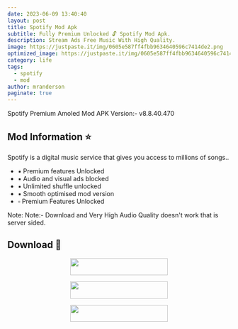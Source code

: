 ```yaml
---
date: 2023-06-09 13:40:40
layout: post
title: Spotify Mod Apk
subtitle: Fully Premium Unlocked 🔓 Spotify Mod Apk.
description: Stream Ads Free Music With High Quality.
image: https://justpaste.it/img/0605e587ff4fbb9634640596c7414de2.png
optimized_image: https://justpaste.it/img/0605e587ff4fbb9634640596c7414de2.png
category: life
tags:
  - spotify
  - mod
author: mranderson
paginate: true
---
```


Spotify Premium Amoled Mod APK
Version:- v8.8.40.470

<!--page-->

## Mod Information ⭐
Spotify is a digital music service that gives you access to millions of songs..

- ▪️ Premium features Unlocked
- ▪️ Audio and visual ads blocked
- ▪️ Unlimited shuffle unlocked
- ▪️ Smooth optimised mod version
- ▫️ Premium Features Unlocked

Note: Note:- Download and Very High Audio Quality doesn't work that is server sided.

## Download 📩

<p align="center"><a href="https://tinyurl.com/2cspdba7"><img src="https://img.shields.io/badge/Arm64-v7a-black?&style=for-the-badge&logo=telegram" width="220" height="38.45"></a></p>

<p align="center"><a href="https://tinyurl.com/22ou7xet"><img src="https://img.shields.io/badge/Arm-v7a-black?&style=for-the-badge&logo=Download" width="220" height="38.45"></a></p>

<p align="center"><a href="https://t.me/HowToRedirect/5"><img src="https://img.shields.io/badge/HowToOpen-Link-black?&style=for-the-badge&logo=telegram" width="220" height="38.45"></a></p>